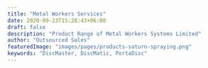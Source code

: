 ```yaml
---
title: "Metal Workers Services"
date: 2020-09-23T15:28:43+06:00
draft: false
description: "Product Range of Metal Workers Systems Limited"
author: "Outsourced Sales"
featuredImage: "images/pages/products-saturn-spraying.png"
keywords: "DiscMaster, DiscMatic, PortaDisc"
---
```

